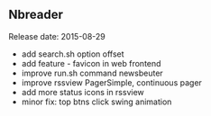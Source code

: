 ## Nbreader
Release date: 2015-08-29
* add search.sh option offset
* add feature - favicon in web frontend
* improve run.sh command newsbeuter
* improve rssview PagerSimple, continuous pager
* add more status icons in rssview
* minor fix: top btns click swing animation

